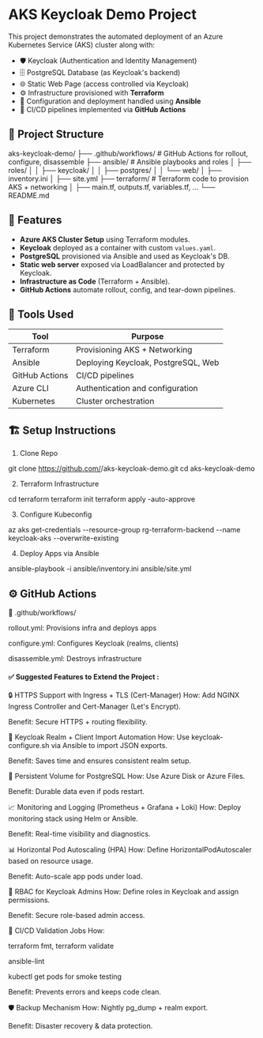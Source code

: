 # AKS Keycloak Demo Project

This project demonstrates the automated deployment of an Azure Kubernetes Service (AKS) cluster along with:

- 🛡️ Keycloak (Authentication and Identity Management)
- 🗄️ PostgreSQL Database (as Keycloak's backend)
- 🌐 Static Web Page (access controlled via Keycloak)
- ⚙️ Infrastructure provisioned with **Terraform**
- 🔧 Configuration and deployment handled using **Ansible**
- 🚀 CI/CD pipelines implemented via **GitHub Actions**

## 📁 Project Structure

aks-keycloak-demo/
├── .github/workflows/ # GitHub Actions for rollout, configure, disassemble
├── ansible/ # Ansible playbooks and roles
│ ├── roles/
│ │ ├── keycloak/
│ │ ├── postgres/
│ │ └── web/
│ ├── inventory.ini
│ ├── site.yml
├── terraform/ # Terraform code to provision AKS + networking
│ ├── main.tf, outputs.tf, variables.tf, ...
└── README.md

## 🚀 Features

- **Azure AKS Cluster Setup** using Terraform modules.
- **Keycloak** deployed as a container with custom `values.yaml`.
- **PostgreSQL** provisioned via Ansible and used as Keycloak's DB.
- **Static web server** exposed via LoadBalancer and protected by Keycloak.
- **Infrastructure as Code** (Terraform + Ansible).
- **GitHub Actions** automate rollout, config, and tear-down pipelines.

## 🔧 Tools Used

| Tool        | Purpose                           |
|-------------|-----------------------------------|
| Terraform   | Provisioning AKS + Networking     |
| Ansible     | Deploying Keycloak, PostgreSQL, Web |
| GitHub Actions | CI/CD pipelines                |
| Azure CLI   | Authentication and configuration  |
| Kubernetes  | Cluster orchestration             |

## 🏗️ Setup Instructions

1. Clone Repo

git clone https://github.com/<your-username>/aks-keycloak-demo.git
cd aks-keycloak-demo

2. Terraform Infrastructure

cd terraform
terraform init
terraform apply -auto-approve

3. Configure Kubeconfig

az aks get-credentials --resource-group rg-terraform-backend --name keycloak-aks --overwrite-existing


4. Deploy Apps via Ansible

ansible-playbook -i ansible/inventory.ini ansible/site.yml

## ⚙️ GitHub Actions
🔄 .github/workflows/

rollout.yml: Provisions infra and deploys apps

configure.yml: Configures Keycloak (realms, clients)

disassemble.yml: Destroys infrastructure


#### ✅ Suggested Features to Extend the Project :

🔒 HTTPS Support with Ingress + TLS (Cert-Manager)
How: Add NGINX Ingress Controller and Cert-Manager (Let's Encrypt).

Benefit: Secure HTTPS + routing flexibility.

🔁 Keycloak Realm + Client Import Automation
How: Use keycloak-configure.sh via Ansible to import JSON exports.

Benefit: Saves time and ensures consistent realm setup.

💾 Persistent Volume for PostgreSQL
How: Use Azure Disk or Azure Files.

Benefit: Durable data even if pods restart.

📈 Monitoring and Logging (Prometheus + Grafana + Loki)
How: Deploy monitoring stack using Helm or Ansible.

Benefit: Real-time visibility and diagnostics.

📊 Horizontal Pod Autoscaling (HPA)
How: Define HorizontalPodAutoscaler based on resource usage.

Benefit: Auto-scale app pods under load.

👤 RBAC for Keycloak Admins
How: Define roles in Keycloak and assign permissions.

Benefit: Secure role-based admin access.

🧪 CI/CD Validation Jobs
How:

terraform fmt, terraform validate

ansible-lint

kubectl get pods for smoke testing

Benefit: Prevents errors and keeps code clean.

🛡️ Backup Mechanism
How: Nightly pg_dump + realm export.

Benefit: Disaster recovery & data protection.